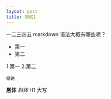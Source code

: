 ```yaml
---
layout: post
title: 测试1
---
```


一二三四五
markdown 语法大概有哪些呢？
* 第一
* 第二

1.第一
2.第二

    缩进

  **黑体**
  *斜体*
  H1 大写

